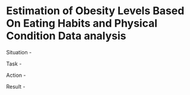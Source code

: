# Estimation of Obesity Levels Based On Eating Habits and Physical Condition Data analysis

Situation -

Task -

Action -

Result -

